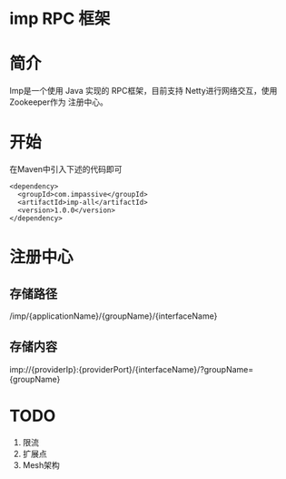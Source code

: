 # imp RPC 框架

# 简介

Imp是一个使用 Java 实现的 RPC框架，目前支持 Netty进行网络交互，使用Zookeeper作为
注册中心。

# 开始

在Maven中引入下述的代码即可
```
<dependency>
  <groupId>com.impassive</groupId>
  <artifactId>imp-all</artifactId>
  <version>1.0.0</version>
</dependency>
```
# 注册中心
## 存储路径

/imp/{applicationName}/{groupName}/{interfaceName}
## 存储内容
imp://{providerIp}:{providerPort}/{interfaceName}/?groupName={groupName}

# TODO
1. 限流
2. 扩展点
3. Mesh架构